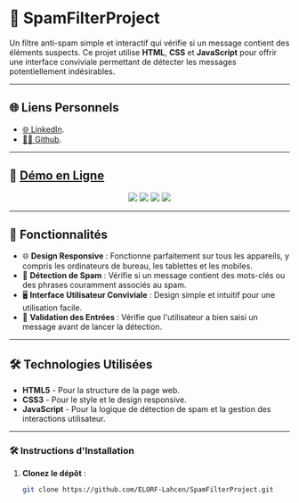 # 🚫 SpamFilterProject

Un filtre anti-spam simple et interactif qui vérifie si un message contient des éléments suspects. Ce projet utilise **HTML**, **CSS** et **JavaScript** pour offrir une interface conviviale permettant de détecter les messages potentiellement indésirables.

---

## 🌐 Liens Personnels
- [🌐 LinkedIn](https://www.linkedin.com/in/lahcenelorf/).
- [👨‍💻 Github](https://github.com/ELORF-Lahcen).

---

## 🔗 [Démo en Ligne](#)
<div align="center">
    <img src="https://img.shields.io/badge/HTML-5-orange?style=for-the-badge&logo=html5&logoColor=white" />
    <img src="https://img.shields.io/badge/CSS-3-blue?style=for-the-badge&logo=css3&logoColor=white" />
    <img src="https://img.shields.io/badge/JavaScript-yellow?style=for-the-badge&logo=javascript&logoColor=black" />
    <img src="https://img.shields.io/badge/Responsive%20Design-Mobile%20Friendly-blueviolet?style=for-the-badge&logo=responsive&logoColor=white" />
</div>

---

## 📌 Fonctionnalités

- 🌐 **Design Responsive** : Fonctionne parfaitement sur tous les appareils, y compris les ordinateurs de bureau, les tablettes et les mobiles.
- 🚫 **Détection de Spam** : Vérifie si un message contient des mots-clés ou des phrases couramment associés au spam.
- 🖥️ **Interface Utilisateur Conviviale** : Design simple et intuitif pour une utilisation facile.
- 🚨 **Validation des Entrées** : Vérifie que l'utilisateur a bien saisi un message avant de lancer la détection.

---

## 🛠️ Technologies Utilisées

- **HTML5** - Pour la structure de la page web.
- **CSS3** - Pour le style et le design responsive.
- **JavaScript** - Pour la logique de détection de spam et la gestion des interactions utilisateur.

---

### 🛠️ Instructions d'Installation

1. **Clonez le dépôt** :
   ```bash
   git clone https://github.com/ELORF-Lahcen/SpamFilterProject.git
